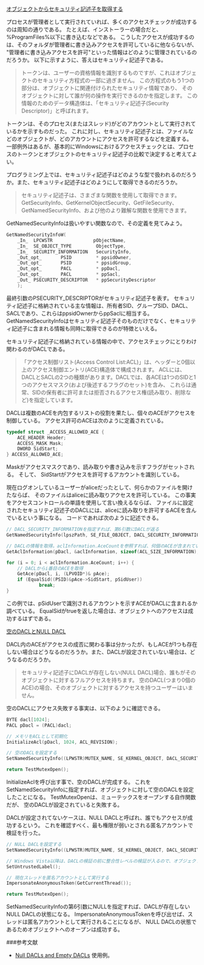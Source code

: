 ﻿
[オブジェクトからセキュリティ記述子を取得する](7.4.4.a_セキュリティ記述子/01_check_ace_sid/01_check_ace_sid.cpp)

プロセスが管理者として実行されていれば、多くのアクセスチェックが成功するのは周知の通りである。
たとえば、インストーラーの場合だと、%ProgramFiles%以下に書き込むなどである。
こうしたアクセスが成功するのは、そのフォルダが管理者に書き込みアクセスを許可しているに他ならないが、
"管理者に書き込みアクセスを許可"といった情報はどのように管理されているのだろうか。
以下に示すように、答えはセキュリティ記述子である。

>トークンは、ユーザーの資格情報を識別するものですが、これはオブジェクトのセキュリティ方程式の一部に過ぎません。
>この方程式のもう1つの部分は、オブジェクトに関連付けられたセキュリティ情報であり、
>そのオブジェクトに対して誰が何の操作を実行できるのかを指定します。
>この情報のためのデータ構造体は、「セキュリティ記述子(Security Descriptor)」と呼ばれます。

トークンは、そのプロセス(またはスレッド)がどのアカウントとして実行されているかを示すものだった。
これに対し、セキュリティ記述子とは、ファイルなどのオブジェクトが、どのアカウントにアクセスを許可するなどを定義する。
一部例外はあるが、基本的にWindowsにおけるアクセスチェックとは、プロセスのトークンとオブジェクトのセキュリティ記述子の比較で決定すると考えてよい。

プログラミング上では、セキュリティ記述子はどのような型で扱われるのだろうか。また、セキュリティ記述子はどのようにして取得できるのだろうか。

>セキュリティ記述子は、さまざまな関数を使用して取得できます。
>GetSecurityInfo、GetKernelObjectSecurity、GetFileSecurity、GetNamedSecurityInfo、および他のより難解な関数を使用できます。

GetNamedSecurityInfoは扱いやすい関数なので、その定義を見てみよう。

```cpp
GetNamedSecurityInfoW(
    _In_  LPCWSTR               pObjectName,
    _In_  SE_OBJECT_TYPE         ObjectType,
    _In_  SECURITY_INFORMATION   SecurityInfo,
    _Out_opt_       PSID         * ppsidOwner,
    _Out_opt_       PSID         * ppsidGroup,
    _Out_opt_       PACL         * ppDacl,
    _Out_opt_       PACL         * ppSacl,
    _Out_ PSECURITY_DESCRIPTOR   * ppSecurityDescriptor
    );
```

最終引数のPSECURITY_DESCRIPTORがセキュリティ記述子を表す。
セキュリティ記述子に格納されている主な情報は、所有者SID、グループSID、DACL、SACLであり、これらはppsidOwnerからppSaclに相当する。
GetNamedSecurityInfoはセキュリティ記述子そのものだけでなく、セキュリティ記述子に含まれる情報も同時に取得できるのが特徴といえる。

セキュリティ記述子に格納されている情報の中で、アクセスチェックにとりわけ関わるのがDACLである。

>「アクセス制御リスト(Access Control List:ACL)」は、ヘッダーと0個以上のアクセス制御エントリ(ACE)構造体で構成されます。
>ACLには、DACLとSACLの2つの種類があります。DACLでは、各ACEは1つのSIDと1つのアクセスマスク(および後述するフラグのセット)を含み、
>これらは通常、SIDの保有者に許可または拒否されるアクセス権(読み取り、削除など)を指定しています。

DACLは複数のACEを内包するリストの役割を果たし、個々のACEがアクセスを制御している。
アクセス許可のACEは次のように定義されている。

```cpp
typedef struct _ACCESS_ALLOWED_ACE {
    ACE_HEADER Header;
    ACCESS_MASK Mask;
    DWORD SidStart;
} ACCESS_ALLOWED_ACE;
```

Maskがアクセスマスクであり、読み取りや書き込みを示すフラグがセットされる。
そして、 SidStartがアクセスを許可するアカウントを識別している。

現在ログオンしているユーザーがaliceだったとして、何らかのファイルを開けたならば、
そのファイルはaliceに読み取りアクセスを許可している。
この事実をアクセスコントロールの単語を使用して言い換えるならば、
ファイルに設定されたセキュリティ記述子のDACLには、aliceに読み取りを許可するACEを含んでいるという事になる。
コードであれば次のように記述できる。
		
```cpp
// DACL_SECURITY_INFORMATIONを指定すれば、第6引数にDACLが返る
GetNamedSecurityInfo(lpszPath, SE_FILE_OBJECT, DACL_SECURITY_INFORMATION, NULL, NULL, &pDacl, NULL, &pSecurityDescriptor);

// DACLの情報を取得。aclInformation.AceCountを参照すれば、何個のACEが含まれているか分かる
GetAclInformation(pDacl, &aclInformation, sizeof(ACL_SIZE_INFORMATION), AclSizeInformation);

for (i = 0; i < aclInformation.AceCount; i++) {
	// DACLからi番目のACEを取得
	GetAce(pDacl, i, (LPVOID*)& pAce);
	if (EqualSid((PSID)&pAce->SidStart, pSidUser))
			break;
}
```

この例では、pSidUserで識別されるアカウントを示すACEがDACLに含まれるか調べている。
EqualSidがtrueを返した場合は、オブジェクトへのアクセスは成功するはずである。

[空のDACLとNULL DACL](7.4.4.a_セキュリティ記述子/02_empty_dacl/02_empty_dacl.cpp)

DACL内のACEがアクセスの成否に関わる事は分かったが、もしACEが1つも存在しない場合はどうなるのだろうか。また、DACLが設定されていない場合は、どうなるのだろうか。

>セキュリティ記述子にDACLが存在しない(NULL DACL)場合、誰もがそのオブジェクトに対するフルアクセスを持ちます。
>空のDACL(つまり0個のACE)の場合、そのオブジェクトに対するアクセスを持つユーザーはいません。

空のDACLにアクセス失敗する事実は、以下のように確認できる。

```cpp
BYTE dacl[1024];
PACL pDacl = (PACL)dacl;

// メモリをACLとして初期化
InitializeAcl(pDacl, 1024, ACL_REVISION);

// 空のDACLを設定する
SetNamedSecurityInfo((LPWSTR)MUTEX_NAME, SE_KERNEL_OBJECT, DACL_SECURITY_INFORMATION, NULL, NULL, pDacl, NULL);

return TestMutexOpen();
```

InitializeAclを呼び出す事で、空のDACLが完成する。
これをSetNamedSecurityInfoに指定すれば、オブジェクトに対して空のDACLを設定したことになる。
TestMutexOpenは、ミューテックスをオープンする自作関数だが、
空のDACLが設定されていると失敗する。

DACLが設定されてないケースは、NULL DACLと呼ばれ、誰でもアクセスが成功するという。
これを確認すべく、最も権限が弱いとされる匿名アカウントで検証を行った。

```cpp
// NULL DACLを設定する
SetNamedSecurityInfo((LPWSTR)MUTEX_NAME, SE_KERNEL_OBJECT, DACL_SECURITY_INFORMATION, NULL, NULL, NULL, NULL);

// Windows Vista以降は、DACLの検証の前に整合性レベルの検証が入るので、オブジェクトの整合性レベルを下げておく
SetUntrustedLabel();

// 現在スレッドを匿名アカウントとして実行する
ImpersonateAnonymousToken(GetCurrentThread());

return TestMutexOpen();
```

SetNamedSecurityInfoの第6引数にNULLを指定すれば、DACLが存在しないNULL DACLの状態になる。
ImpersonateAnonymousTokenを呼び出せば、スレッドは匿名アカウントとして実行されることになるが、
NULL DACLの状態であるためオブジェクトへのオープンは成功する。

###参考文献

- [Null DACLs and Empty DACLs](https://docs.microsoft.com/en-us/windows/win32/secauthz/dacls-and-aces)
使用例。


